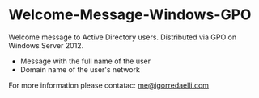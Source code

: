 # Welcome-Message-Windows-GPO
Welcome message to Active Directory users. Distributed via GPO on Windows Server 2012.

- Message with the full name of the user
- Domain name of the user's network

For more information please contatac: me@igorredaelli.com
